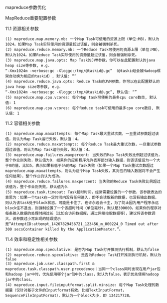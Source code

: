 mapreduce参数优化

MapReduce重要配置参数

11.1 资源相关参数

    (1) mapreduce.map.memory.mb: 一个Map Task可使用的资源上限（单位:MB），默认为1024。如果Map Task实际使用的资源量超过该值，则会被强制杀死。
    (2) mapreduce.reduce.memory.mb: 一个Reduce Task可使用的资源上限（单位:MB），默认为1024。如果Reduce Task实际使用的资源量超过该值，则会被强制杀死。
    (3) mapreduce.map.java.opts: Map Task的JVM参数，你可以在此配置默认的java heap size等参数, e.g.
    “-Xmx1024m -verbose:gc -Xloggc:/tmp/@taskid@.gc” （@taskid@会被Hadoop框架自动换为相应的taskid）, 默认值: “”
    (4) mapreduce.reduce.java.opts: Reduce Task的JVM参数，你可以在此配置默认的java heap size等参数, e.g.
    “-Xmx1024m -verbose:gc -Xloggc:/tmp/@taskid@.gc”, 默认值: “”
    (5) mapreduce.map.cpu.vcores: 每个Map task可使用的最多cpu core数目, 默认值: 1
    (6) mapreduce.map.cpu.vcores: 每个Reduce task可使用的最多cpu core数目, 默认值: 1


11.2 容错相关参数

    (1) mapreduce.map.maxattempts: 每个Map Task最大重试次数，一旦重试参数超过该值，则认为Map Task运行失败，默认值：4。
    (2) mapreduce.reduce.maxattempts: 每个Reduce Task最大重试次数，一旦重试参数超过该值，则认为Map Task运行失败，默认值：4。
    (3) mapreduce.map.failures.maxpercent: 当失败的Map Task失败比例超过该值为，整个作业则失败，默认值为0. 如果你的应用程序允许丢弃部分输入数据，则该该值设为一个大于0的值，比如5，表示如果有低于5%的Map Task失败（如果一个Map Task重试次数超过mapreduce.map.maxattempts，则认为这个Map Task失败，其对应的输入数据将不会产生任何结果），整个作业扔认为成功。
    (4) mapreduce.reduce.failures.maxpercent: 当失败的Reduce Task失败比例超过该值为，整个作业则失败，默认值为0.
    (5) mapreduce.task.timeout: Task超时时间，经常需要设置的一个参数，该参数表达的意思为：如果一个task在一定时间内没有任何进入，即不会读取新的数据，也没有输出数据，则认为该task处于block状态，可能是卡住了，也许永远会卡主，为了防止因为用户程序永远block住不退出，则强制设置了一个该超时时间（单位毫秒），默认是300000。如果你的程序对每条输入数据的处理时间过长（比如会访问数据库，通过网络拉取数据等），建议将该参数调大，该参数过小常出现的错误提示是“AttemptID:attempt_14267829456721_123456_m_000224_0 Timed out after 300 secsContainer killed by the ApplicationMaster.”。
    

11.4 效率和稳定性相关参数

    (1) mapreduce.map.speculative: 是否为Map Task打开推测执行机制，默认为false
    (2) mapreduce.reduce.speculative: 是否为Reduce Task打开推测执行机制，默认为false
    (3) mapreduce.job.user.classpath.first & mapreduce.task.classpath.user.precedence：当同一个class同时出现在用户jar包和hadoop jar中时，优先使用哪个jar包中的class，默认为false，表示优先使用hadoop jar中的class。
    (4) mapreduce.input.fileinputformat.split.minsize: 每个Map Task处理的数据量（仅针对基于文件的Inputformat有效，比如TextInputFormat，SequenceFileInputFormat），默认为一个block大小，即 134217728。
